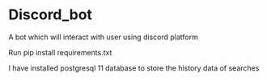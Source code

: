 # Discord_bot
A bot which will interact with user using discord platform

Run pip install requirements.txt

I have installed postgresql 11 database to store the history data of searches
